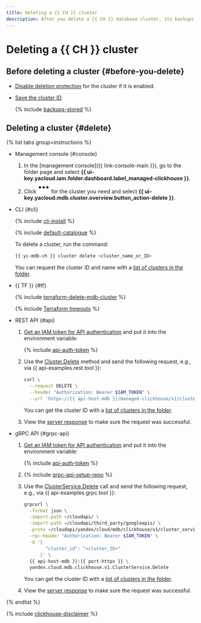 ```yaml
---
title: Deleting a {{ CH }} cluster
description: After you delete a {{ CH }} database cluster, its backups will be kept for seven days for recovery purposes. To restore a deleted cluster from a backup you will need its ID; therefore, make sure the cluster ID is secure before deleting the cluster.
---
```


# Deleting a {{ CH }} cluster

## Before deleting a cluster {#before-you-delete}

* [Disable deletion protection](update.md#change-additional-settings) for the cluster if it is enabled.
* [Save the cluster ID](cluster-list.md#list-clusters).

  {% include [backups-stored](../../_includes/mdb/backups-stored.md) %}

## Deleting a cluster {#delete}

{% list tabs group=instructions %}

- Management console {#console}
  
  1. In the [management console]({{ link-console-main }}), go to the folder page and select **{{ ui-key.yacloud.iam.folder.dashboard.label_managed-clickhouse }}**.
  1. Click ![image](../../_assets/console-icons/ellipsis.svg) for the cluster you need and select **{{ ui-key.yacloud.mdb.cluster.overview.button_action-delete }}**.
  
- CLI {#cli}
  
  {% include [cli-install](../../_includes/cli-install.md) %}
  
  {% include [default-catalogue](../../_includes/default-catalogue.md) %}
  
  To delete a cluster, run the command:
  
  ```bash
  {{ yc-mdb-ch }} cluster delete <cluster_name_or_ID>
  ```

  You can request the cluster ID and name with a [list of clusters in the folder](cluster-list.md#list-clusters).

- {{ TF }} {#tf}

  {% include [terraform-delete-mdb-cluster](../../_includes/mdb/terraform-delete-mdb-cluster.md) %}

  {% include [Terraform timeouts](../../_includes/mdb/mch/terraform/timeouts.md) %}

- REST API {#api}

  1. [Get an IAM token for API authentication](../api-ref/authentication.md) and put it into the environment variable:

      {% include [api-auth-token](../../_includes/mdb/api-auth-token.md) %}

  1. Use the [Cluster.Delete](../api-ref/Cluster/delete.md) method and send the following request, e.g., via {{ api-examples.rest.tool }}:

      ```bash
      curl \
        --request DELETE \
        --header "Authorization: Bearer $IAM_TOKEN" \
        --url 'https://{{ api-host-mdb }}/managed-clickhouse/v1/clusters/<cluster_ID>'
      ```

      You can get the cluster ID with a [list of clusters in the folder](cluster-list.md#list-clusters).

  1. View the [server response](../api-ref/Cluster/delete.md#yandex.cloud.operation.Operation) to make sure the request was successful.

- gRPC API {#grpc-api}

  1. [Get an IAM token for API authentication](../api-ref/authentication.md) and put it into the environment variable:

      {% include [api-auth-token](../../_includes/mdb/api-auth-token.md) %}

  1. {% include [grpc-api-setup-repo](../../_includes/mdb/grpc-api-setup-repo.md) %}
  1. Use the [ClusterService.Delete](../api-ref/grpc/Cluster/delete.md) call and send the following request, e.g., via {{ api-examples.grpc.tool }}:

      ```bash
      grpcurl \
        -format json \
        -import-path ~/cloudapi/ \
        -import-path ~/cloudapi/third_party/googleapis/ \
        -proto ~/cloudapi/yandex/cloud/mdb/clickhouse/v1/cluster_service.proto \
        -rpc-header "Authorization: Bearer $IAM_TOKEN" \
        -d '{
              "cluster_id": "<cluster_ID>"
            }' \
        {{ api-host-mdb }}:{{ port-https }} \
        yandex.cloud.mdb.clickhouse.v1.ClusterService.Delete
      ```

      You can get the cluster ID with a [list of clusters in the folder](cluster-list.md#list-clusters).

  1. View the [server response](../api-ref/grpc/Cluster/delete.md#yandex.cloud.operation.Operation) to make sure the request was successful.

{% endlist %}

{% include [clickhouse-disclaimer](../../_includes/clickhouse-disclaimer.md) %}

